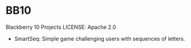 BB10
====

Blackberry 10 Projects
LICENSE: Apache 2.0
  - SmartSeq: Simple game challenging users with sequences of letters.
